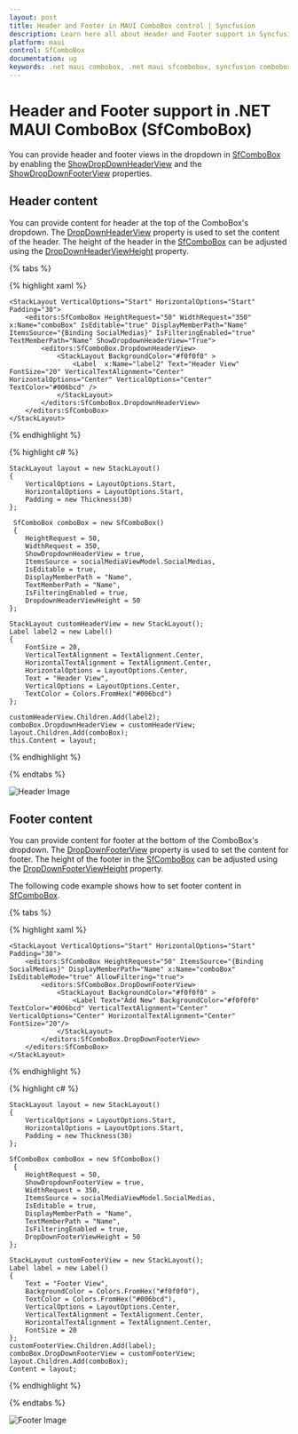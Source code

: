 ```yaml
---
layout: post
title: Header and Footer in MAUI ComboBox control | Syncfusion
description: Learn here all about Header and Footer support in Syncfusion Maui ComboBox (SfComboBox) control and more.
platform: maui
control: SfComboBox
documentation: ug
keywords: .net maui combobox, .net maui sfcombobox, syncfusion combobox, combobox maui, .net maui dropdown list, .net maui select menu.
---
```


# Header and Footer support in .NET MAUI ComboBox (SfComboBox)

You can provide header and footer views in the dropdown in [SfComboBox](https://www.syncfusion.com/maui-controls/maui-combobox) by enabling the [ShowDropDownHeaderView](https://help.syncfusion.com/cr/maui/Syncfusion.Maui.Inputs.DropDownControls.DropDownListBase.html#Syncfusion_Maui_Inputs_DropDownControls_DropDownListBase_ShowDropdownHeaderView) and the [ShowDropDownFooterView](https://help.syncfusion.com/cr/maui/Syncfusion.Maui.Inputs.DropDownControls.DropDownListBase.html#Syncfusion_Maui_Inputs_DropDownControls_DropDownListBase_ShowDropdownFooterView) properties. 

## Header content

You can provide content for header at the top of the ComboBox's dropdown. The [DropDownHeaderView](https://help.syncfusion.com/cr/maui/Syncfusion.Maui.Inputs.DropDownControls.DropDownListBase.html#Syncfusion_Maui_Inputs_DropDownControls_DropDownListBase_DropdownHeaderView) property is used to set the content of the header. The height of the header in the [SfComboBox](https://www.syncfusion.com/maui-controls/maui-combobox) can be adjusted using the [DropDownHeaderViewHeight](https://help.syncfusion.com/cr/maui/Syncfusion.Maui.Inputs.DropDownControls.DropDownListBase.html#Syncfusion_Maui_Inputs_DropDownControls_DropDownListBase_DropdownHeaderViewHeight) property.

{% tabs %}

{% highlight xaml %}

    <StackLayout VerticalOptions="Start" HorizontalOptions="Start" Padding="30">
        <editors:SfComboBox HeightRequest="50" WidthRequest="350" x:Name="comboBox" IsEditable="true" DisplayMemberPath="Name" ItemsSource="{Binding SocialMedias}" IsFilteringEnabled="true" TextMemberPath="Name" ShowDropdownHeaderView="True">
            <editors:SfComboBox.DropdownHeaderView>
                <StackLayout BackgroundColor="#f0f0f0" >
                    <Label  x:Name="label2" Text="Header View" FontSize="20" VerticalTextAlignment="Center" HorizontalOptions="Center" VerticalOptions="Center" TextColor="#006bcd" />
                </StackLayout>
            </editors:SfComboBox.DropdownHeaderView>        
        </editors:SfComboBox>
    </StackLayout>                  


{% endhighlight %}

{% highlight c# %}

    StackLayout layout = new StackLayout()
    {
        VerticalOptions = LayoutOptions.Start,
        HorizontalOptions = LayoutOptions.Start,
        Padding = new Thickness(30)
    };

     SfComboBox comboBox = new SfComboBox()
     {
        HeightRequest = 50,
        WidthRequest = 350,
        ShowDropdownHeaderView = true,
        ItemsSource = socialMediaViewModel.SocialMedias,
        IsEditable = true,
        DisplayMemberPath = "Name",
        TextMemberPath = "Name",
        IsFilteringEnabled = true,
        DropdownHeaderViewHeight = 50
    };

    StackLayout customHeaderView = new StackLayout();
    Label label2 = new Label()
    {
        FontSize = 20,
        VerticalTextAlignment = TextAlignment.Center,
        HorizontalTextAlignment = TextAlignment.Center,
        HorizontalOptions = LayoutOptions.Center,
        Text = "Header View",
        VerticalOptions = LayoutOptions.Center,
        TextColor = Colors.FromHex("#006bcd")
    };

    customHeaderView.Children.Add(label2);
    comboBox.DropdownHeaderView = customHeaderView;
    layout.Children.Add(comboBox);
    this.Content = layout;

{% endhighlight %}

{% endtabs %}

![Header Image](Images/HeaderFooter/headertemplate.png)

## Footer content

You can provide content for footer at the bottom of the ComboBox's dropdown. The [DropDownFooterView](https://help.syncfusion.com/cr/maui/Syncfusion.Maui.Inputs.DropDownControls.DropDownListBase.html#Syncfusion_Maui_Inputs_DropDownControls_DropDownListBase_DropdownFooterView) property is used to set the content for footer. The height of the footer in the [SfComboBox](https://www.syncfusion.com/maui-controls/maui-combobox) can be adjusted using the [DropDownFooterViewHeight](https://help.syncfusion.com/cr/maui/Syncfusion.Maui.Inputs.DropDownControls.DropDownListBase.html#Syncfusion_Maui_Inputs_DropDownControls_DropDownListBase_DropdownFooterViewHeight) property.

The following code example shows how to set footer content in [SfComboBox](https://www.syncfusion.com/maui-controls/maui-combobox).

{% tabs %}

{% highlight xaml %}

    <StackLayout VerticalOptions="Start" HorizontalOptions="Start" Padding="30">
        <editors:SfComboBox HeightRequest="50" ItemsSource="{Binding SocialMedias}" DisplayMemberPath="Name" x:Name="comboBox" IsEditableMode="true" AllowFiltering="true">
            <editors:SfComboBox.DropDownFooterView>
                <StackLayout BackgroundColor="#f0f0f0" >
                    <Label Text="Add New" BackgroundColor="#f0f0f0" TextColor="#006bcd" VerticalTextAlignment="Center" VerticalOptions="Center" HorizontalTextAlignment="Center" FontSize="20"/>
                </StackLayout>
            </editors:SfComboBox.DropDownFooterView>
        </editors:SfComboBox>
    </StackLayout>                  

{% endhighlight %}

{% highlight c# %}

    StackLayout layout = new StackLayout()
    {
        VerticalOptions = LayoutOptions.Start,
        HorizontalOptions = LayoutOptions.Start,
        Padding = new Thickness(30)
    };

    SfComboBox comboBox = new SfComboBox()
     {
        HeightRequest = 50,
        ShowDropdownFooterView = true,
        WidthRequest = 350,
        ItemsSource = socialMediaViewModel.SocialMedias,
        IsEditable = true,
        DisplayMemberPath = "Name",
        TextMemberPath = "Name",
        IsFilteringEnabled = true,
        DropDownFooterViewHeight = 50
    };

    StackLayout customFooterView = new StackLayout();
    Label label = new Label() 
    { 
        Text = "Footer View", 
        BackgroundColor = Colors.FromHex("#f0f0f0"), 
        TextColor = Colors.FromHex("#006bcd"), 
        VerticalOptions = LayoutOptions.Center, 
        VerticalTextAlignment = TextAlignment.Center, 
        HorizontalTextAlignment = TextAlignment.Center, 
        FontSize = 20 
    };
    customFooterView.Children.Add(label);
    comboBox.DropDownFooterView = customFooterView;
    layout.Children.Add(comboBox);
    Content = layout;

{% endhighlight %}

{% endtabs %}

![Footer Image](Images/HeaderFooter/footertemplate.png)

